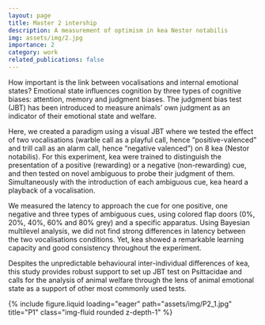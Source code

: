 ```yaml
---
layout: page
title: Master 2 intership
description: A measurement of optimism in kea Nestor notabilis
img: assets/img/2.jpg
importance: 2
category: work
related_publications: false
---
```


How important is the link between vocalisations and internal emotional states? Emotional state influences cognition by three types of cognitive biases: attention, memory and judgment biases. The judgment bias test (JBT) has been introduced to measure animals’ own judgment as an indicator of their emotional state and welfare.

Here, we created a paradigm using a visual JBT where we tested the effect of two vocalisations (warble call as a playful call, hence “positive-valenced” and trill call as an alarm call, hence “negative valenced”) on 8 kea (Nestor notabilis). For this experiment, kea were trained to distinguish the presentation of a positive (rewarding) or a negative (non-rewarding) cue, and then tested on novel ambiguous to probe their judgment of them. Simultaneously with the introduction of each ambiguous cue, kea heard a playback of a vocalisation.

We measured the latency to approach the cue for one positive, one negative and three types of ambiguous cues, using colored flap doors (0%, 20%, 40%, 60% and 80% grey) and a specific apparatus. Using Bayesian multilevel analysis, we did not find strong differences in latency between the two vocalisations conditions. Yet, kea showed a remarkable learning capacity and good consistency throughout the experiment.

Despites the unpredictable behavioural inter-individual differences of kea, this study provides robust support to set up JBT test on Psittacidae and calls for the analysis of animal welfare through the lens of animal emotional state as a support of other most commonly used tests.

<div class="row">
    <div class="col-sm mt-3 mt-md-0">
        {% include figure.liquid loading="eager" path="assets/img/P2_1.jpg" title="P1" class="img-fluid rounded z-depth-1" %}
    </div>
</div>
